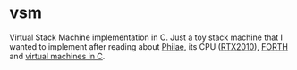 # vsm

Virtual Stack Machine implementation in C. Just a toy stack machine that I wanted to implement after reading about [Philae](https://en.wikipedia.org/wiki/Philae_(spacecraft)), its CPU ([RTX2010](https://en.wikipedia.org/wiki/RTX2010)), [FORTH](https://en.wikipedia.org/wiki/Forth_(programming_language)) and [virtual machines in C](http://blog.felixangell.com/blog/virtual-machine-in-c).
